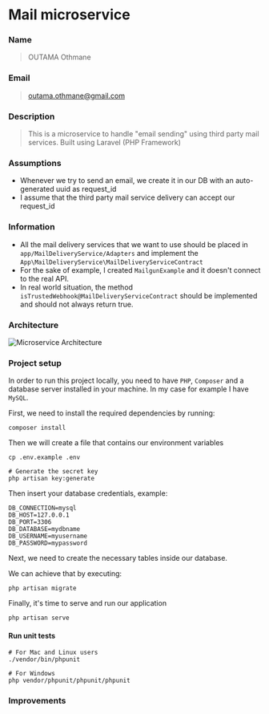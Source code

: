 # Mail microservice

### Name 
> OUTAMA Othmane 

### Email
> outama.othmane@gmail.com

### Description
> This is a microservice to handle "email sending" using third party mail services.
> Built using Laravel (PHP Framework)

### Assumptions

- Whenever we try to send an email, we create it in our DB with an auto-generated uuid as request_id
- I assume that the third party mail service delivery can accept our request_id

### Information

- All the mail delivery services that we want to use should be placed in `app/MailDeliveryService/Adapters` and implement the `App\MailDeliveryService\MailDeliveryServiceContract`
- For the sake of example, I created `MailgunExample` and it doesn't connect to the real API.
- In real world situation, the method `isTrustedWebhook@MailDeliveryServiceContract` should be implemented and should not always return true.

### Architecture

![Microservice Architecture](https://i.imgur.com/99C2Ktg.png)

### Project setup

In order to run this project locally, you need to have `PHP`, `Composer` and a database server installed in your machine. In my case for example I have `MySQL`.

First, we need to install the required dependencies by running:

```shell
composer install
```

Then we will create a file that contains our environment variables

```shell
cp .env.example .env

# Generate the secret key
php artisan key:generate
```

Then insert your database credentials, example:

```text
DB_CONNECTION=mysql
DB_HOST=127.0.0.1
DB_PORT=3306
DB_DATABASE=mydbname
DB_USERNAME=myusername
DB_PASSWORD=mypassword
```

Next, we need to create the necessary tables inside our database.

We can achieve that by executing:

```shell
php artisan migrate
```

Finally, it's time to serve and run our application

```shell
php artisan serve
```

#### Run unit tests

```shell
# For Mac and Linux users
./vendor/bin/phpunit

# For Windows
php vendor/phpunit/phpunit/phpunit
```

### Improvements
